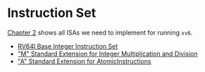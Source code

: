 # Instruction Set

[Chapter 2](instruction-set/index.md) shows all ISAs we need to implement for running `xv6`.

- [RV64I Base Integer Instruction Set](01-rv64i.md)
- ["M" Standard Extension for Integer Multiplication and Division](02-rv64m.md)
- ["A" Standard Extension for AtomicInstructions](03-rv64a.md)

